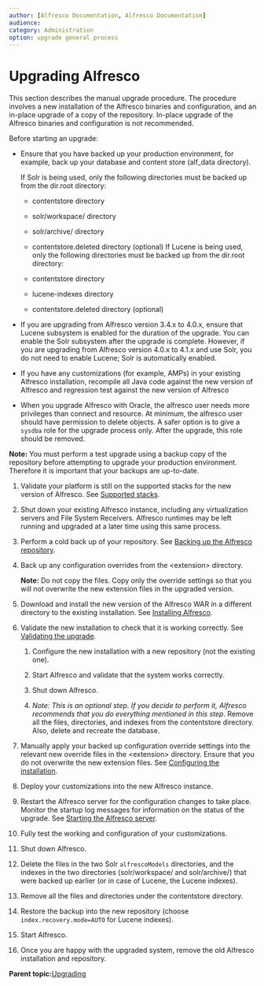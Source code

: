```yaml
---
author: [Alfresco Documentation, Alfresco Documentation]
audience: 
category: Administration
option: upgrade general process
---
```


# Upgrading Alfresco

This section describes the manual upgrade procedure. The procedure involves a new installation of the Alfresco binaries and configuration, and an in-place upgrade of a copy of the repository. In-place upgrade of the Alfresco binaries and configuration is not recommended.

Before starting an upgrade:

-   Ensure that you have backed up your production environment, for example, back up your database and content store \(alf\_data directory\).

    If Solr is being used, only the following directories must be backed up from the dir.root directory:

    -   contentstore directory
    -   solr/workspace/ directory
    -   solr/archive/ directory 
    -   contentstore.deleted directory \(optional\)
    If Lucene is being used, only the following directories must be backed up from the dir.root directory:

    -   contentstore directory
    -   lucene-indexes directory
    -   contentstore.deleted directory \(optional\)
-   If you are upgrading from Alfresco version 3.4.x to 4.0.x, ensure that Lucene subsystem is enabled for the duration of the upgrade. You can enable the Solr subsystem after the upgrade is complete. However, if you are upgrading from Alfresco version 4.0.x to 4.1.x and use Solr, you do not need to enable Lucene; Solr is automatically enabled.
-   If you have any customizations \(for example, AMPs\) in your existing Alfresco installation, recompile all Java code against the new version of Alfresco and regression test against the new version of Alfresco
-   When you upgrade Alfresco with Oracle, the alfresco user needs more privileges than connect and resource. At minimum, the alfresco user should have permission to delete objects. A safer option is to give a `sysdba` role for the upgrade process only. After the upgrade, this role should be removed.

**Note:** You must perform a test upgrade using a backup copy of the repository before attempting to upgrade your production environment. Therefore it is important that your backups are up-to-date.

1.  Validate your platform is still on the supported stacks for the new version of Alfresco. See [Supported stacks](../concepts/alf3-supported-stacks.md).

2.  Shut down your existing Alfresco instance, including any virtualization servers and File System Receivers. Alfresco runtimes may be left running and upgraded at a later time using this same process.

3.  Perform a cold back up of your repository. See [Backing up the Alfresco repository](../concepts/backup-intro.md).

4.  Back up any configuration overrides from the <extension\> directory.

    **Note:** Do not copy the files. Copy only the override settings so that you will not overwrite the new extension files in the upgraded version.

5.  Download and install the new version of the Alfresco WAR in a different directory to the existing installation. See [Installing Alfresco](../concepts/ch-install.md).

6.  Validate the new installation to check that it is working correctly. See [Validating the upgrade](upgrade-validate.md).

    1.  Configure the new installation with a new repository \(not the existing one\).

    2.  Start Alfresco and validate that the system works correctly.

    3.  Shut down Alfresco.

    4.  *Note: This is an optional step. If you decide to perform it, Alfresco recommends that you do everything mentioned in this step*. Remove all the files, directories, and indexes from the contentstore directory. Also, delete and recreate the database.

7.  Manually apply your backed up configuration override settings into the relevant new override files in the <extension\> directory. Ensure that you do not overwrite the new extension files. See [Configuring the installation](upgrade-config.md).

8.  Deploy your customizations into the new Alfresco instance.

9.  Restart the Alfresco server for the configuration changes to take place. Monitor the startup log messages for information on the status of the upgrade. See [Starting the Alfresco server](alfresco-start.md).

10. Fully test the working and configuration of your customizations. 

11. Shut down Alfresco.

12. Delete the files in the two Solr `alfrescoModels` directories, and the indexes in the two directories \(solr/workspace/ and solr/archive/\) that were backed up earlier \(or in case of Lucene, the Lucene indexes\).

13. Remove all the files and directories under the contentstore directory.

14. Restore the backup into the new repository \(choose `index.recovery.mode=AUTO` for Lucene indexes\). 

15. Start Alfresco.

16. Once you are happy with the upgraded system, remove the old Alfresco installation and repository.


**Parent topic:**[Upgrading](../concepts/ch-upgrade.md)

